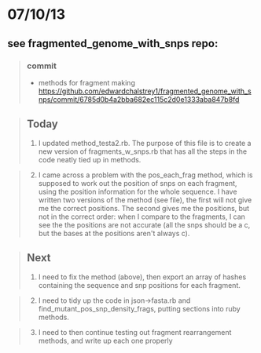07/10/13
========

see fragmented_genome_with_snps repo: 
-----------
>### commit 
>- methods for fragment making
>https://github.com/edwardchalstrey1/fragmented_genome_with_snps/commit/6785d0b4a2bba682ec115c2d0e1333aba847b8fd 


>## Today
>1. I updated method_testa2.rb. The purpose of this file is to create a new version of fragments_w_snps.rb that has all the steps in the code neatly tied up in methods.

>2. I came across a problem with the pos_each_frag method, which is supposed to work out the position of snps on each fragment, using the position information for the whole sequence. I have written two versions of the method (see file), the first will not give me the correct positions. The second gives me the positions, but not in the correct order: when I compare to the fragments, I can see the the positions are not accurate (all the snps should be a c, but the bases at the positions aren't always c).

>## Next
>1. I need to fix the method (above), then export an array of hashes containing the sequence and snp positions for each fragment.

>2. I need to tidy up the code in json->fasta.rb and find_mutant_pos_snp_density_frags, putting sections into ruby methods.

>3. I need to then continue testing out fragment rearrangement methods, and write up each one properly
